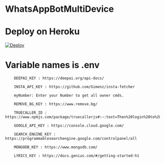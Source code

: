 # WhatsAppBotMultiDevice

# Deploy on Heroku

[![Deploy](https://www.herokucdn.com/deploy/button.svg)](https://heroku.com/deploy?template=https://github.com/jacktheboss220/WhatsAppBotMultiDevice)

# Variable names is .env

        DEEPAI_KEY : https://deepai.org/api-docs/

        INSTA_API_KEY : https://github.com/Gimenz/insta-fetcher

        myNumber: Enter your Number to get all owner cmds.

        REMOVE_BG_KEY : https://www.remove.bg/

        TRUECALLER_ID : https://www.npmjs.com/package/truecallerjs#:~:text=Then%20login%20to%20your%20truecaller%20account%20.

        GOOGLE_API_KEY : https://console.cloud.google.com/

        SEARCH_ENGINE_KEY : https://programmablesearchengine.google.com/controlpanel/all

        MONGODB_KEY : https://www.mongodb.com/

        LYRICS_KEY : https://docs.genius.com/#/getting-started-h1
